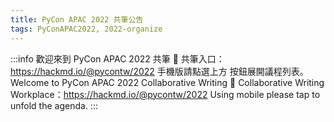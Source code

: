 ```yaml
---
title: PyCon APAC 2022 共筆公告
tags: PyConAPAC2022, 2022-organize
---
```


:::info
歡迎來到 PyCon APAC 2022 共筆 :mega: 
共筆入口：https://hackmd.io/@pycontw/2022
手機版請點選上方 <i class="fa fa-angle-double-right"></i> 按鈕展開議程列表。
Welcome to PyCon APAC 2022 Collaborative Writing :mega: 
Collaborative Writing Workplace：https://hackmd.io/@pycontw/2022
Using mobile please tap <i class="fa fa-angle-double-right"></i> to unfold the agenda.
:::

